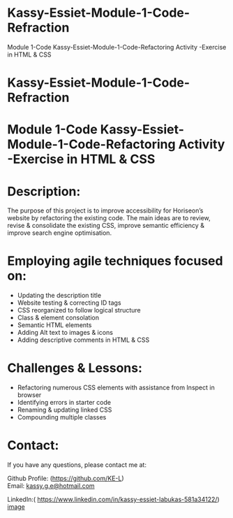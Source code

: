 # Kassy-Essiet-Module-1-Code-Refraction
Module 1-Code Kassy-Essiet-Module-1-Code-Refactoring Activity -Exercise in HTML &amp; CSS 
# Kassy-Essiet-Module-1-Code-Refraction

# Module 1-Code Kassy-Essiet-Module-1-Code-Refactoring Activity -Exercise in HTML &amp; CSS 

# Description:
The purpose of this project is to improve accessibility for Horiseon’s website by refactoring the existing code. 
The main ideas are to review, revise & consolidate the existing CSS, improve semantic efficiency & improve search engine optimisation.

# Employing agile techniques focused on:
* Updating the description title 
* Website testing & correcting ID tags 
* CSS reorganized to follow logical structure
* Class & element consolation 
* Semantic HTML elements
* Adding Alt text to images & icons
* Adding descriptive comments in HTML & CSS 

# Challenges & Lessons:
* Refactoring numerous CSS elements with assistance from Inspect in browser
* Identifying errors in starter code 
* Renaming & updating linked CSS 
* Compounding multiple classes

# Contact:
If you have any questions, please contact me at: 

  Github Profile: (https://github.com/KE-L)  
  Email: kassy.g.e@hotmail.com
  
  LinkedIn:( https://www.linkedin.com/in/kassy-essiet-labukas-581a34122/)
[image](https://user-images.githubusercontent.com/115717787/197624356-f4e3f1f8-366b-472c-ad09-0065dc9517d1.png)
